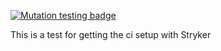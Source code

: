 [![Mutation testing badge](https://img.shields.io/endpoint?style=plastic&url=https%3A%2F%2Fbadge-api.stryker-mutator.io%2Fgithub.com%2Fgin0115%2Finfection-cli-test%2Fmain)](https://dashboard.stryker-mutator.io/reports/github.com/gin0115/infection-cli-test/main)

This is a test for getting the ci setup with Stryker